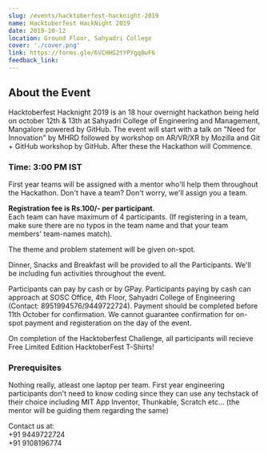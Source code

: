 ```yaml
---
slug: /events/hacktoberfest-hacknight-2019
name: Hacktoberfest HackNight 2019
date: 2019-10-12
location: Ground Floor, Sahyadri College
cover: './cover.png'
link: https://forms.gle/6VCHHG2tYPYgq8wF6
feedback_link:
---
```


## About the Event 
Hacktoberfest Hacknight 2019 is an 18 hour overnight hackathon being held on october 12th & 13th at Sahyadri College of Engineering and Management, Mangalore powered by GitHub. The event will start with a talk on "Need for Innovation" by MHRD followed by workshop on AR/VR/XR by Mozilla and Git + GitHub workshop by GitHub. After these the Hackathon will Commence.

### Time: 3:00 PM IST

First year teams will be assigned with a mentor who'll help them throughout the Hackathon. Don't have a team? Don't worry, we'll assign you a team.

<b>Registration fee is Rs.100/- per participant</b>.<br /> Each team can have maximum of 4 participants. (If registering in a team, make sure there are no typos in the team name and that your team members' team-names match).

The theme and problem statement will be given on-spot.

Dinner, Snacks and Breakfast will be provided to all the Participants. We'll be including fun activities throughout the event.

Participants can pay by cash or by
GPay. Participants paying by cash can approach at SOSC Office, 4th Floor, Sahyadri College of Engineering (Contact: 8951994576/9449722724). Payment should be completed before 11th October for confirmation. We cannot guarantee confirmation for on-spot payment and registeration on the day of the event. 

On completion of the Hacktoberfest Challenge, all participants will recieve Free Limited Edition HacktoberFest T-Shirts!

### Prerequisites
Nothing really, atleast one laptop per team. First year engineering participants don't need to know coding since they can use any  techstack of their choice including MIT App Inventor, Thunkable, Scratch etc... (the mentor will be guiding them regarding the same)


Contact us at:<br />
+91 9449722724<br />
+91 9108196774
